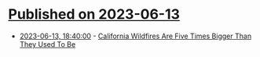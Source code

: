 # [Published on 2023-06-13](index.md)

* [2023-06-13, 18:40:00](https://news.slashdot.org/story/23/06/13/1828246/california-wildfires-are-five-times-bigger-than-they-used-to-be?utm_source=rss1.0mainlinkanon&utm_medium=feed) - [California Wildfires Are Five Times Bigger Than They Used To Be](https://news.slashdot.org/story/23/06/13/1828246/california-wildfires-are-five-times-bigger-than-they-used-to-be?utm_source=rss1.0mainlinkanon&utm_medium=feed)
